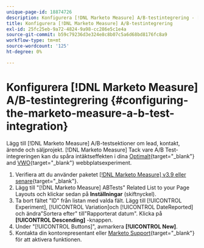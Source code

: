 ```yaml
---
unique-page-id: 18874726
description: Konfigurera [!DNL Marketo Measure] A/B-testintegrering - [!DNL Marketo Measure] - Produktdokumentation
title: Konfigurera [!DNL Marketo Measure] A/B-testintegrering
exl-id: 25fc25eb-9a72-4824-9a98-cc286e5c1e4a
source-git-commit: b59c79236d3e324e8c8b07c5a6d68bd8176fc8a9
workflow-type: tm+mt
source-wordcount: '125'
ht-degree: 0%

---
```


# Konfigurera [!DNL Marketo Measure] A/B-testintegrering {#configuring-the-marketo-measure-a-b-test-integration}

Lägg till [!DNL Marketo Measure] A/B-testsektioner om lead, kontakt, ärende och säljprojekt. [!DNL Marketo Measure] Tack vare A/B Test-integreringen kan du spåra intäktseffekten i dina [Optimalt](https://optimizely.com/){target="_blank"} and [VWO](https://vwo.com/){target="_blank"} webbplatsexperiment.

1. Verifiera att du använder paketet [[!DNL Marketo Measure] v3.9 eller senare](https://appexchange.salesforce.com/appxListingDetail?listingId=a0N3000000B3KLuEAN){target="_blank"}.
1. Lägg till &quot;[!DNL Marketo Measure] ABTests&quot; Related List to your Page Layouts och klickar sedan på **Inställningar** (skiftnyckel).
1. Ta bort fältet &quot;ID&quot; från listan med valda fält. Lägg till [!UICONTROL Experiment], [!UICONTROL Variation]och [!UICONTROL DateReported] och ändra&quot;Sortera efter&quot; till&quot;Rapporterat datum&quot;. Klicka på **[!UICONTROL Descending]** -knappen.
1. Under &quot;[!UICONTROL Buttons]&quot;, avmarkera **[!UICONTROL New]**.
1. Kontakta din kontorepresentant eller [Marketo Support](https://nation.marketo.com/t5/support/ct-p/Support){target="_blank"} för att aktivera funktionen.
